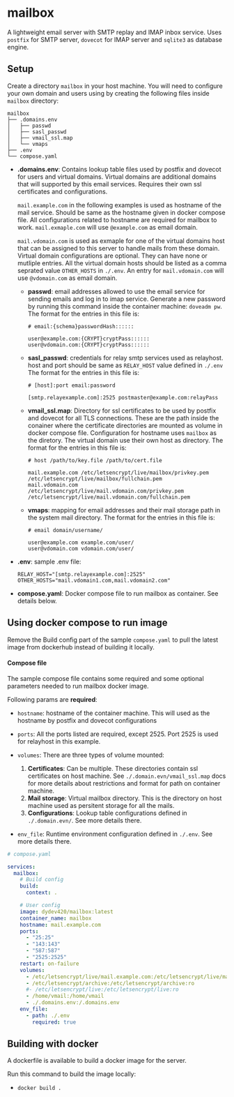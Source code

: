 # mailbox

A lightweight email server with SMTP replay and IMAP inbox service. Uses `postfix` for SMTP server, `dovecot` for IMAP server and `sqlite3` as database engine.

## Setup
Create a directory `mailbox` in your host machine. You will need to configure your own domain and users using by creating the following files inside `mailbox` directory:

```
mailbox
├── .domains.env
│   ├── passwd
│   ├── sasl_passwd
│   ├── vmail_ssl.map
│   └── vmaps
├── .env
└── compose.yaml
```
- **.domains.env**: Contains lookup table files used by postfix and dovecot for users and virtual domains.
  Virtual domains are additional domains that will supported by this email services. Requires their own ssl certificates and configurations.

  `mail.example.com` in the following examples is used as hostname of the mail service. Should be same as the hostname given in docker compose file.
  All configurations related to hostname are required for mailbox to work.
  `mail.exmaple.com` will use `@example.com` as email domain.
  
  `mail.vdomain.com` is used as exmaple for one of the virtual domains host that can be assigned to this server to handle mails from these domain.
  Virtual domain configurations are optional. They can have none or mutliple entries. All the virtual domain hosts should be listed as a comma seprated value `OTHER_HOSTS` in `./.env`.
  An entry for `mail.vdomain.com` will use `@vdomain.com` as email domain.

  - **passwd**: email addresses allowed to use the email service for sending emails and log in to imap service.
    Generate a new password by running this command inside the container machine: `doveadm pw`.
    The format for the entries in this file is:
    ```plaintext
    # email:{schema}passwordHash::::::
    
    user@example.com:{CRYPT}cryptPass::::::
    user@vdomain.com:{CRYPT}cryptPass::::::
    ```
    
  - **sasl_passwd**: credentials for relay smtp services used as relayhost. host and port should be same as `RELAY_HOST` value defined in `./.env` 
    The format for the entries in this file is:
    ```plaintext
    # [host]:port email:password
    
    [smtp.relayexample.com]:2525 postmaster@example.com:relayPass
    ```  

  - **vmail_ssl.map**: Directory for ssl certificates to be used by postfix and dovecot for all TLS connections.
    These are the path inside the conainer where the certificate directories are mounted as volume in docker compose file.
    Configuration for hostname uses `mailbox` as the diretory. The virtual domain use their own host as directory. 
    The format for the entries in this file is:
    ```plaintext
    # host /path/to/key.file /path/to/cert.file
    
    mail.example.com /etc/letsencrypt/live/mailbox/privkey.pem /etc/letsencrypt/live/mailbox/fullchain.pem
    mail.vdomain.com /etc/letsencrypt/live/mail.vdomain.com/privkey.pem /etc/letsencrypt/live/mail.vdomain.com/fullchain.pem
    ```  

  - **vmaps**: mapping for email addresses and their mail storage path in the system mail directory.
    The format for the entries in this file is:
    ```plaintext
    # email domain/username/
    
    user@example.com example.com/user/
    user@vdomain.com vdomain.com/user/
    ```

- **.env**: sample .env file:
  ```plaintext
  RELAY_HOST="[smtp.relayexample.com]:2525"
  OTHER_HOSTS="mail.vdomain1.com,mail.vdomain2.com"
  ```

- **compose.yaml**: Docker compose file to run mailbox as container. See details below.
  
## Using docker compose to run image

Remove the Build config part of the sample `compose.yaml` to pull the latest image from dockerhub instead of building it locally.

#### Compose file
The sample compose file contains some required and some optional parameters needed to run mailbox docker image.

Following params are **required**:
  - `hostname`: hostname of the container machine. This will used as the hostname by postfix and dovecot configurations
 
  - `ports`: All the ports listed are required, except 2525. Port 2525 is used for relayhost in this example.
 
  - `volumes`: There are three types of volume mounted:
    1. **Certificates**: Can be multiple. These directories contain ssl certificates on host machine. See `./.domain.evn/vmail_ssl.map` docs for more details about restrictions and format for path on container machine.
    2. **Mail storage**: Virtual mailbox directory. This is the directory on host machine used as persitent storage for all the mails.
    2. **Configurations**: Lookup table configurations defined in `./.domain.evn/`. See more details there.

  - `env_file`: Runtime environment configuration defined in `./.env`. See more details there.

```yaml
# compose.yaml

services:
  mailbox:
    # Build config    
    build: 
      context: .

    # User config
    image: dydev420/mailbox:latest
    container_name: mailbox
    hostname: mail.example.com
    ports:
      - "25:25"
      - "143:143"
      - "587:587"
      - "2525:2525"
    restart: on-failure
    volumes:
      - /etc/letsencrypt/live/mail.example.com:/etc/letsencrypt/live/mailbox:ro
      - /etc/letsencrypt/archive:/etc/letsencrypt/archive:ro
      #- /etc/letsencrypt/live:/etc/letsencrypt/live:ro
      - /home/vmail:/home/vmail
      - ./.domains.env:/.domains.env
    env_file:
      - path: ./.env
        required: true
```

## Building with docker
A dockerfile is available to build a docker image for the server.

Run this command to build the image locally: 
  - `docker build .`

